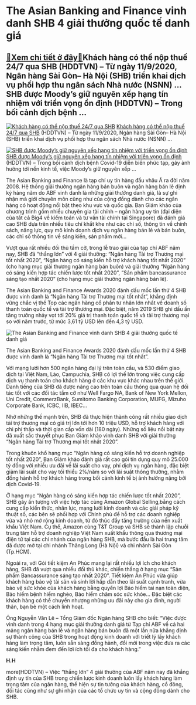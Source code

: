 ​​​​​​​The Asian Banking and Finance vinh danh SHB 4 giải thưởng quốc tế danh giá
=================================================================================

[:gift:Xem chi tiết ở đây:gift:](https://hddtvn.com/%e2%80%8b%e2%80%8b%e2%80%8b%e2%80%8b%e2%80%8b%e2%80%8b%e2%80%8bthe-asian-banking-and-finance-vinh-danh-shb-4-giai-thuong-quoc-te-danh-gia/)​Khách hàng có thể nộp thuế 24/7 qua SHB (HDDTVN) – Từ ngày 11/9/2020, Ngân hàng Sài Gòn– Hà Nội (SHB) triển khai dịch vụ phối hợp thu ngân sách Nhà nước (NSNN) … SHB được Moody’s giữ nguyên xếp hạng tín nhiệm với triển vọng ổn định (HDDTVN) – Trong bối cảnh dịch bệnh …
------------------------------------------------------------------------------------------------------------------------------------------------------------------------------------------------------------------------------------------------------------------------------





[![​Khách hàng có thể nộp thuế 24/7 qua SHB](https://hddtvn.com/wp-content/uploads/2021/01/0344_Anh_minh_hoa_2.jpg "​Khách hàng có thể nộp thuế 24/7 qua SHB")](https://haiquanonline.com.vn/khach-hang-co-the-nop-thue-247-qua-shb-133269.html "​Khách hàng có thể nộp thuế 24/7 qua SHB") 
[​Khách hàng có thể nộp thuế 24/7 qua SHB](https://haiquanonline.com.vn/khach-hang-co-the-nop-thue-247-qua-shb-133269.html "​Khách hàng có thể nộp thuế 24/7 qua SHB") 
(HDDTVN) – Từ ngày 11/9/2020, Ngân hàng Sài Gòn– Hà Nội (SHB) triển khai dịch vụ phối hợp thu ngân sách Nhà nước (NSNN) …









[![SHB được Moody’s giữ nguyên xếp hạng tín nhiệm với triển vọng ổn định](https://hddtvn.com/wp-content/uploads/2021/01/5919_Anh_giao_dich.jpg "SHB được Moody’s giữ nguyên xếp hạng tín nhiệm với triển vọng ổn định")](https://haiquanonline.com.vn/shb-duoc-moodys-giu-nguyen-xep-hang-tin-nhiem-voi-trien-vong-on-dinh-130660.html "SHB được Moody’s giữ nguyên xếp hạng tín nhiệm với triển vọng ổn định") 
[SHB được Moody’s giữ nguyên xếp hạng tín nhiệm với triển vọng ổn định](https://haiquanonline.com.vn/shb-duoc-moodys-giu-nguyen-xep-hang-tin-nhiem-voi-trien-vong-on-dinh-130660.html "SHB được Moody’s giữ nguyên xếp hạng tín nhiệm với triển vọng ổn định") 
(HDDTVN) – Trong bối cảnh dịch bệnh Covid-19 diễn biến phức tạp, gây ảnh hưởng tới nền kinh tế, việc Moody’s giữ nguyên xếp …






The Asian Banking and Finance là tạp chí uy tín hàng đầu vhâu Á ra đời năm 2008. Hệ thống giải thưởng ngân hàng bán buôn và ngân hàng bán lẻ định kỳ hàng năm do ABF vinh danh là những giải thưởng danh giá, là sự ghi nhận mà giới chuyên môn cũng như của cộng đồng dành cho các ngân hàng có hoạt động nổi bật theo khu vực và quốc gia. Ban Giám khảo của chương trình gồm nhiều chuyên gia tài chính – ngân hàng uy tín (đại diện của tất cả Big4 về kiểm toán và tư vấn tài chính tại Singapore) đã đánh giá cao SHB dựa trên nhiều tiêu chí khắt khe như các chỉ số, thông tin về chính sách, năng lực, quy mô kinh doanh dịch vụ ngân hàng bán lẻ và bán buôn, các chỉ số thông tin về sáng kiến, sản phẩm mới…


Vượt qua rất nhiều đối thủ tầm cỡ, trong lễ trao giải của tạp chí ABF năm nay, SHB đã “thắng lớn” với 4 giải thưởng: “Ngân hàng Tài trợ Thương mại tốt nhất 2020”, “Ngân hàng có sáng kiến hỗ trợ khách hàng tốt nhất 2020” (cho hạng mục giải thương ngân hàng bán buôn) và giải thưởng “Ngân hàng có sáng kiến hợp tác chiến lược tốt nhất 2020”, “Sản phẩm bancassurance sáng tạo nhất 2020” (cho hạng mục giải thưởng ngân hàng bản lẻ).


The Asian Banking and Finance Awards 2020 đánh dấu mốc lần thứ 4 SHB được vinh danh là “Ngân hàng Tài trợ Thương mại tốt nhất”, khẳng định vững chắc vị thế Top các ngân hàng cổ phần tư nhân lớn nhất về doanh số thanh toán quốc tế và tài trợ thương mại. Đặc biệt, năm 2019 SHB ghi dấu ấn tăng trưởng nhảy vọt tới 20% giá trị thanh toán quốc tế và tài trợ thương mại so với năm trước, từ mức 3,61 tỷ USD lên đến 4,3 tỷ USD.





![​​​​​​​The Asian Banking and Finance vinh danh SHB 4 giải thưởng quốc tế danh giá](https://hddtvn.com/wp-content/uploads/2021/01/4501_Anh_minh_hoa.jpg "The Asian Banking and Finance vinh danh SHB 4 giải thưởng quốc tế danh giá")


The Asian Banking and Finance Awards 2020 đánh dấu mốc lần thứ 4 SHB được vinh danh là “Ngân hàng Tài trợ Thương mại tốt nhất”.



Với mạng lưới hơn 500 ngân hàng đại lý trên toàn cầu, và 530 điểm giao dịch tại Việt Nam, Lào, Campuchia, SHB có lợi thế lớn trong việc cung cấp dịch vụ thanh toán cho khách hàng ở các khu vực khác nhau trên thế giới. Danh tiếng của SHB đã được nâng cao trên toàn cầu thông qua quan hệ đối tác tốt với các đối tác tầm cỡ như Well Fargo NA, Bank of New York Mellon, Uni Credit, CommerzBank, Sumitomo Banking Corporation, MUFG, Mizuho Corporate Bank, ICBC, IIB, IBEC…


Nhờ những thế mạnh trên, SHB đã thực hiện thành công rất nhiều giao dịch tài trợ thương mại có giá trị lớn tới hơn 10 triệu USD, hỗ trợ khách hàng với chi phí thấp và thời gian cấp vốn dài (180 ngày). Những số liệu nổi bật này đã xuất sắc thuyết phục Ban Giám khảo vinh danh SHB với giải thưởng “Ngân hàng Tài trợ Thương mại tốt nhất 2020”.


Trong khuôn khổ hạng mục “Ngân hàng có sáng kiến hỗ trợ doanh nghiệp tốt nhất 2020”, Ban Giám khảo đánh giá rất cao gói tín dụng quy mô 25.000 tỷ đồng với nhiều ưu đãi về lãi suất cho vay, phí dịch vụ ngân hàng, đặc biệt giảm lãi suất cho vay tối thiểu 2%/năm so với lãi suất thông thường, nhằm đồng hành hỗ trợ khách hàng trong bối cảnh kinh tế bị ảnh hưởng nặng bởi dịch Covid-19.


Ở hạng mục “Ngân hàng có sáng kiến hợp tác chiến lược tốt nhất 2020”, SHB gây ấn tượng với việc hợp tác cùng Amazon Global Selling,bằng cách cung cấp kiến thức, nhân lực, mạng lưới kinh doanh và các giải pháp kỹ thuật số, các bên sẽ phối hợp với Chính phủ để hỗ trợ các doanh nghiệp vừa và nhỏ mở rộng kinh doanh, từ đó thúc đẩy tăng trưởng của nền xuất khẩu Việt Nam. Cụ thể, Amazon cùng T&T Group và SHB sẽ thành lập chuỗi trung tâm hỗ trợ doanh nghiệp Việt Nam xuất khẩu thông qua thương mại điện tử tại các chi nhánh của ngân hàng SHB, mà bước đầu là hai trung tâm đã được mở tại chi nhánh Thăng Long (Hà Nội) và chi nhánh Sài Gòn (Tp.HCM).


Ngoài ra, với Gói tiết kiệm An Phúc mang lại rất nhiều lợi ích cho khách hàng, SHB đã vượt qua nhiều đối thủ khác, chiến thắng ở hạng mục “Sản phẩm Bancassurance sáng tạo nhất 2020”. Tiết kiệm An Phúc vừa giúp khách hàng bảo vệ tài sản và sinh lời hấp dẫn theo lãi suất cạnh tranh, vừa bảo vệ sức khỏe của khách hàng bằng quyền lợi Bảo hiểm tai nạn toàn diện, Bảo hiểm bệnh hiểm nghèo, Bảo hiểm chăm sóc sức khỏe… Đặc biệt các khách hàng có thể chuyển nhượng những ưu đãi này cho gia đình, người thân, bạn bè một cách linh hoạt.


Ông Nguyễn Văn Lê – Tổng Giám đốc Ngân hàng SHB cho biết: “Việc được vinh danh trong 4 hạng mục giải thưởng danh giá từ Tạp chí ABF về cả hai mảng ngân hàng bán lẻ và ngân hàng bán buôn đã một lần nữa khẳng định sự thành công của SHB trong hoạt động kinh doanh với triết lý lấy khách hàng làm trọng tâm, luôn sẵn sàng đồng hành, đổi mới trong việc đưa ra các sáng kiến nhằm đem đến lợi ích tối đa cho khách hàng.”




**H.H**



more(HDDTVN) – Việc “thắng lớn” 4 giải thưởng của ABF năm nay đã khẳng định uy tín của SHB trong chiến lược kinh doanh luôn lấy khách hàng làm trọng tâm của ngân hàng, thể hiện sự tin tưởng của khách hàng, cổ đông, đối tác cũng như sự ghi nhận của các tổ chức uy tín và cộng đồng dành cho SHB.

